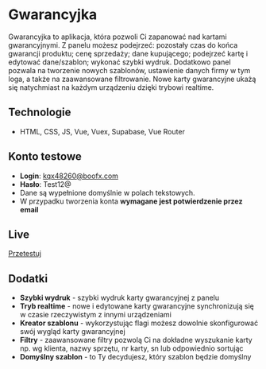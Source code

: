 # Gwarancyjka

Gwarancyjka to aplikacja, która pozwoli Ci zapanować nad kartami gwarancyjnymi. 
Z panelu możesz podejrzeć: pozostały czas do końca gwarancji produktu; cenę sprzedaży; dane kupującego; podejrzeć kartę i edytować dane/szablon; wykonać szybki wydruk. Dodatkowo panel pozwala na tworzenie nowych szablonów, ustawienie danych firmy w tym loga, a także na zaawansowane filtrowanie. Nowe karty gwarancyjne ukażą się natychmiast na każdym urządzeniu dzięki trybowi realtime.

## Technologie
- HTML, CSS, JS, Vue, Vuex, Supabase, Vue Router

## Konto testowe
- **Login**: kqx48260@boofx.com
- **Hasło**: Test12@
- Dane są wypełnione domyślnie w polach tekstowych.
- W przypadku tworzenia konta **wymagane jest potwierdzenie przez email**

## Live
[Przetestuj](http://gwarancyjka.haba.usermd.net/login)
  
## Dodatki
- **Szybki wydruk** - szybki wydruk karty gwarancyjnej z panelu
- **Tryb realtime** - nowe i edytowane karty gwarancyjne synchronizują się w czasie rzeczywistym z innymi urządzeniami
- **Kreator szablonu** - wykorzystując flagi możesz dowolnie skonfigurować swój wygląd karty gwarancyjnej
- **Filtry** - zaawansowane filtry pozwolą Ci na dokładne wyszukanie karty np. wg klienta, nazwy sprzętu, nr karty, sn lub odpowiednio sortując
- **Domyślny szablon** - to Ty decydujesz, który szablon będzie domyślny 


